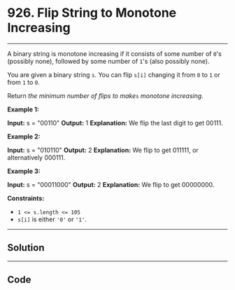 # 926. Flip String to Monotone Increasing

---

A binary string is monotone increasing if it consists of some number of `0`'s (possibly none), followed by some number of `1`'s (also possibly none).

You are given a binary string `s`. You can flip `s[i]` changing it from `0` to `1` or from `1` to `0`.

Return _the minimum number of flips to make_`s` _monotone increasing_.

 

**Example 1:**


**Input:** s = "00110"
**Output:** 1
**Explanation:** We flip the last digit to get 00111.


**Example 2:**


**Input:** s = "010110"
**Output:** 2
**Explanation:** We flip to get 011111, or alternatively 000111.


**Example 3:**


**Input:** s = "00011000"
**Output:** 2
**Explanation:** We flip to get 00000000.


 

**Constraints:**

  * `1 <= s.length <= 105`
  * `s[i]` is either `'0'` or `'1'`.

---

## Solution



---

## Code
```python


```